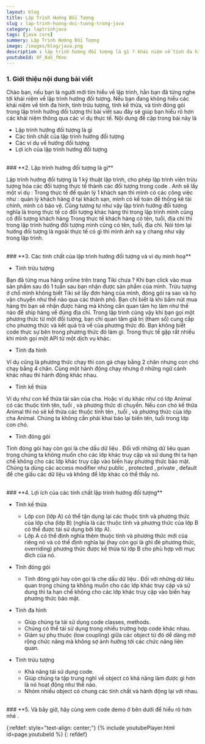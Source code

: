 ```yaml
---
layout: blog
title: Lập Trình Hướng Đối Tượng
slug : lap-trinh-huong-doi-tuong-trong-java
category: laptrinhjava
tags: [java core]
summery: Lập Trình Hướng Đối Tượng  
image: /images/blog/java.png
description : lập trình hướng đối tượng là gì ? khái niệm về tính đa hình, tính trừu tượng, tính kế thừa, và tính đóng gói trong lập trình hướng đối tượng.
youtubeId: 0F_8a5_fKno
---
```


### **1. Giới thiệu nội dung bài viết**

Chào bạn, nếu bạn là người mới tìm hiểu về lập trình, hẳn bạn đã từng nghe tới khái niệm về lập trình hướng đối tượng. Nếu bạn đang không hiểu
các khái niệm về tính đa hình, tính trừu tượng, tính kế thừa, và tính đóng gói trong lập trình hướng đối tượng thì bài viết sau đây sẽ giúp
bạn hiểu rõ hơn các khái niệm thông qua các ví dụ thực tế. Nội dung đề cập trong bài này là

- Lập trình hướng đối tượng là gì
- Các tính chất của lập trình hướng đối tượng
- Các ví dụ về hướng đối tượng
- Lợi ích của lập trình hướng đối tượng

<br>
### **2. Lập trình hướng đối tượng là gì**

Lập trình hướng đối tượng là 1 kỹ thuật lập trình, cho phép lập trình viên trừu tượng hóa các đối tượng thực tế thành các đối tượng trong code .
Anh sẽ lấy một ví dụ : Trong thực tế để quản lý 1 khách sạn thì mình có các công việc như : quản lý khách hàng ở tại khách sạn, mình có kế toán để thống kê tài chính, mình có bảo vệ.
Cũng tương tự như vậy lập trình hướng đối tượng nghĩa là trong thực tế có đối tượng khác hàng thì trong lập trình mình cũng có đối tượng khách hàng
Trong thực tế khách hàng có tên, tuổi, địa chỉ thì trong lập trình hướng đối tượng mình cũng có tên, tuổi, địa chỉ. Nói tóm lại hướng đối tượng là ngoài thực tế có gì thì mình ánh xạ y chang như vậy trong
lập trình.

<br>
### **3. Các tính chất của lập trình hướng đối tượng và ví dụ minh hoạ**

- Tính trừu tượng

Bạn đã từng mua hàng online trên trang Tiki chưa ? Khi bạn click vào mua sản phẩm sau đó 1 tuần sau bạn nhận được sản phẩm của mình. Trừu tượng ở chổ mình không biết
Tiki sẽ lấy đơn hàng của mình, đóng gói ra sao và họ vận chuyển như thế nào qua các thành phố. Bạn chỉ biết là khi bấm nút mua hàng thì bạn sẽ nhận được hàng mà không
cần quan tâm họ làm như thế nào để ship hàng về đúng địa chỉ. Trong lập trình cũng vậy khi bạn gọi một phương thức từ một đối tượng, bạn chỉ quan tâm giá trị (tham số) cung cấp cho phương thức
và kết quả trả về của phương thức đó. Bạn không biết code thực sự bên trong phương thức đó làm gì. Trong thực tế gặp rất nhiều khi mình gọi một API từ một dịch vụ khác.

- Tính đa hình

Ví dụ cũng là phương thức chạy thì con gà chạy bằng 2 chân nhưng con chó chạy bằng 4 chân. Cùng một hành động chạy nhưng ở những ngữ cảnh khác nhau thì hành động khác nhau.

- Tính kế thừa

Ví dụ như con kế thừa tài sản của cha. Hoặc ví dụ khác như có lớp Animal có các thuộc tính tên, tuổi , và phương thức di chuyển. Nếu con chó kế thừa Animal thì nó sẽ kế thừa các thuộc tính tên , tuổi , và phương thức của lớp cha Animal.
Chúng ta không cần phải khai báo lại biến tên, tuổi trong lớp con chó.

- Tính đóng gói

Tính đóng gói hay còn goi là che dấu dữ liệu . Đối với những dữ liêu quan trọng chúng ta không muốn cho các lớp khác truy cập và sử dung thì ta hạn chế không cho các lớp khác truy cập vào biến hay phương thức bảo mật.
Chúng ta dùng các access modifier như public , protected , private , default để che giấu các dữ liệu và không để lớp khác có thể thấy nó.

<br>
### **4. Lợi ích của các tính chất lập trình hướng đối tượng**

- Tính kế thừa
    - Lớp con (lớp A) có thể tận dụng lại các thuộc tính và phương thức của lớp cha (lớp B) (nghĩa là các thuộc tính và phương thức của lớp B có thể được tái sử dụng bởi lớp A).
    - Lớp A có thể định nghĩa thêm thuộc tính và phương thức mới của riêng nó và có thể định nghĩa lại (hay còn gọi là ghi đè  phương thức, overriding) phương thức được kế thừa từ lớp B cho phù hợp với mục đích của nó.

- Tính đóng gói
    - Tính đóng gói hay còn gọi là che dấu dữ liệu . Đối với những dữ liêu quan trọng chúng ta không muốn cho các lớp khác truy cập và sử dung thì ta hạn chế không cho các lớp khác truy cập vào biến hay phương thức bảo mật.

- Tính đa hình
    - Giúp chúng ta tái sử dụng code  classes, methods.  
    - Chúng có thể tái sử dụng trong nhiều trường hợp code khác nhau.
    - Giảm sự phụ thuộc (low coupling) giữa các object từ đó dể dàng mở rộng chức năng mà không sợ ảnh hưởng tới các chức năng liên quan.

- Tính trừu tượng
    - Khả năng tái sử dụng code.
    - Giúp chúng ta tập trung nghĩ về object có khả năng làm được gì hơn là nó hoạt động như thế nào.
    - Nhóm nhiều object có chung các tính chất và hành động lại với nhau.

<br>
### **5. Và bây giờ, hãy cùng xem code demo ở bên dưới để hiểu rõ hơn nhé .

{:refdef: style="text-align: center;"}
{% include youtubePlayer.html id=page.youtubeId %}
{: refdef}
